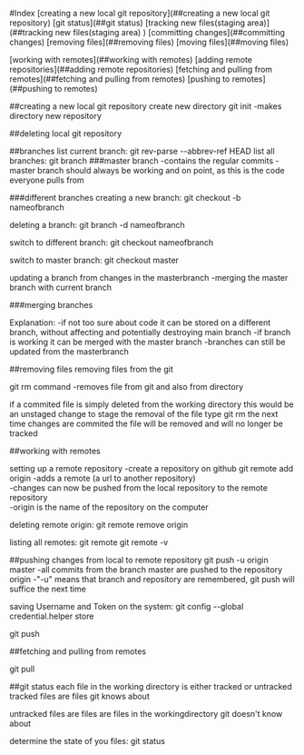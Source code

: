 


#Index
[creating a new local git repository](##creating a new local git repository)
[git status](##git status)
[tracking new files(staging area)](##tracking new files(staging area)
)
[committing changes](##committing changes)
[removing files](##removing files)
[moving files](##moving files)

[working with remotes](##working with remotes)
	[adding remote repositories](##adding remote repositories)
	[fetching and pulling from remotes](##fetching and pulling from remotes)
	[pushing to remotes](##pushing to remotes)


##creating a new local git repository
create new directory
git init
 -makes directory new repository


##deleting local git repository

##branches
list current branch:
git rev-parse --abbrev-ref HEAD
list all branches:
git branch
###master branch
 -contains the regular commits
 -master branch should always be working and on point, as this is the code everyone pulls from

###different branches
creating a new branch:
git checkout -b nameofbranch

deleting a branch:
git branch -d nameofbranch

switch to different branch: 
git checkout nameofbranch

switch to master branch:
git checkout master

updating a branch from changes in the masterbranch
 -merging the master branch with current branch

###merging branches


Explanation:
 -if not too sure about code it can be stored on a different branch, without affecting and potentially destroying main branch
 -if branch is working it can be merged with the master branch
 -branches can still be updated from the masterbranch


##removing files
removing files from  the git

git rm command
	-removes file from git and also from directory

if a commited file is simply deleted from the working directory this would be an unstaged change
to stage the removal of the file type git rm
the next time changes are commited the file will be removed and will no longer be tracked






##working with remotes

setting up a remote repository
-create a repository on github
git remote add origin <url of repository>
  -adds a remote (a url to another repository)  
  -changes can now be pushed from the local repository to the remote repository  
  -origin is the name of the repository on the computer

deleting remote origin: git remote remove origin

listing all remotes:
git remote
git remote -v


##pushing changes from local to remote repository
git push -u origin master
 -all commits from the branch master are pushed to the repository origin
 -"-u" means that branch and repository are remembered, git push will suffice the next time

saving Username and Token on the system: git config --global credential.helper store

git push <remote> <branch>


##fetching and pulling from remotes

git  pull

		
	





##git status
each file in the working directory is either tracked or untracked
tracked files are files git knows about

untracked files are files are files in the workingdirectory git doesn't know about

determine the state of you files:
git status
